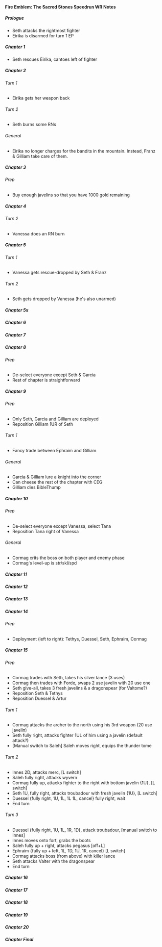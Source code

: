 #### Fire Emblem: The Sacred Stones Speedrun WR Notes

##### Prologue

- Seth attacks the rightmost fighter
- Eirika is disarmed for turn 1 EP

##### Chapter 1

- Seth rescues Eirika, cantoes left of fighter

##### Chapter 2

###### Turn 1

- Eirika gets her weapon back

###### Turn 2

- Seth burns some RNs

###### General

- Eirika no longer charges for the bandits in the mountain. Instead, Franz & Gilliam take care of them.

##### Chapter 3

###### Prep

- Buy enough javelins so that you have 1000 gold remaining

##### Chapter 4

###### Turn 2

- Vanessa does an RN burn

##### Chapter 5

###### Turn 1

- Vanessa gets rescue-dropped by Seth & Franz

###### Turn 2

- Seth gets dropped by Vanessa (he's also unarmed)

##### Chapter 5x

##### Chapter 6

##### Chapter 7

##### Chapter 8

###### Prep

- De-select everyone except Seth & Garcia
- Rest of chapter is straightforward

##### Chapter 9

###### Prep

- Only Seth, Garcia and Gilliam are deployed
- Reposition Gilliam 1UR of Seth

###### Turn 1

- Fancy trade between Ephraim and Gilliam

###### General

- Garcia & Gilliam lure a knight into the corner
- Can cheese the rest of the chapter with CEG
- Gilliam dies BibleThump

##### Chapter 10

###### Prep

- De-select everyone except Vanessa, select Tana
- Reposition Tana right of Vanessa

###### General

- Cormag crits the boss on both player and enemy phase
- Cormag's level-up is str/skl/spd

##### Chapter 11

##### Chapter 12

##### Chapter 13

##### Chapter 14

###### Prep

- Deployment (left to right): Tethys, Duessel, Seth, Ephraim, Cormag

##### Chapter 15

###### Prep

- Cormag trades with Seth, takes his silver lance (3 uses)
- Cormag then trades with Forde, swaps 2 use javelin with 20 use one
- Seth give-all, takes 3 fresh javelins & a dragonspear (for Valtome?)
- Reposition Seth & Tethys
- Reposition Duessel & Artur

###### Turn 1

- Cormag attacks the archer to the north using his 3rd weapon (20 use javelin)
- Seth fully right, attacks fighter 1UL of him using a javelin (default attack?)
- [Manual switch to Saleh] Saleh moves right, equips the thunder tome

###### Turn 2

- Innes 2D, attacks merc, [L switch]
- Saleh fully right, attacks wyvern
- Cormag fully up, attacks fighter to the right with bottom javelin {1U}, [L switch]
- Seth 1U, fully right, attacks troubadour with fresh javelin {1U}, [L switch]
- Duessel {fully right, 1U, 1L, 1L 1L, cancel} fully right, wait
- End turn

###### Turn 3

- Duessel {fully right, 1U, 1L, 1R, 1D}, attack troubadour, [manual switch to Innes]
- Innes moves onto fort, grabs the boots
- Saleh fully up + right, attacks pegasus [off+L]
- Ephraim {fully up + left, 1L, 1D, 1U, 1R, cancel} [L switch]
- Cormag attacks boss (from above) with killer lance 
- Seth attacks Valter with the dragonspear
- End turn

##### Chapter 16

##### Chapter 17

##### Chapter 18

##### Chapter 19

##### Chapter 20

##### Chapter Final

